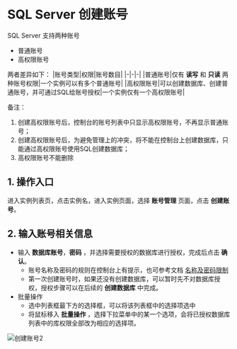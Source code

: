 # SQL Server 创建账号
SQL Server 支持两种账号
- 普通账号
- 高权限账号

两者差异如下：
|账号类型|权限|账号数目|
|-|-|-|
|普通账号|仅有 **读写** 和 **只读** 两种账号权限|一个实例可以有多个普通账号|
|高权限账号|可以创建数据库、创建普通账号，并可通过SQL给账号授权|一个实例仅有一个高权限账号|

备注：
1. 创建高权限账号后，控制台的账号列表中只显示高权限账号，不再显示普通账号；
2. 创建高权限账号后，为避免管理上的冲突，将不能在控制台上创建数据库，只能通过高权限账号使用SQL创建数据库；
3. 高权限账号不能删除

## 1. 操作入口
进入实例列表页，点击实例名，进入实例页面，选择 **账号管理** 页面，点击 **创建账号**。

## 2. 输入账号相关信息
- 输入 **数据库账号**，**密码** ，并选择需要授权的数据库进行授权，完成后点击 **确认**。
  - 账号名称及密码的规则在控制台上有提示，也可参考文档 [名称及密码限制](https://docs.jdcloud.com/cn/rds/sqlserver-restrictions)
  - 第一次创建账号时，如果还没有创建数据库，可以暂时先不对数据库授权，授权步骤可以在后续的 **创建数据库** 中完成。
- 批量操作
  - 选中列表框最下方的选择框，可以将该列表框中的选择项选中
  - 将鼠标移入 **批量操作**  ，选择下拉菜单中的某一个选项，会将已授权数据库列表中的库权限全部改为相应的选择项。

![创建账号2](../../../../../../image/RDS/Create-Account-2.png)
